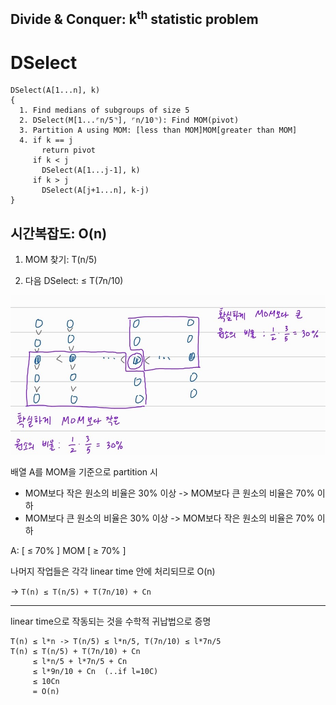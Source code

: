 ## Divide & Conquer: k<sup>th</sup> statistic problem

# DSelect

```
DSelect(A[1...n], k)
{
  1. Find medians of subgroups of size 5
  2. DSelect(M[1...⌜n/5⌝], ⌜n/10⌝): Find MOM(pivot)
  3. Partition A using MOM: [less than MOM]MOM[greater than MOM]
  4. if k == j
       return pivot
     if k < j
       DSelect(A[1...j-1], k)
     if k > j
       DSelect(A[j+1...n], k-j)
}
```



## 시간복잡도: O(n)

1. MOM 찾기: T(n/5)

2. 다음 DSelect: ≤ T(7n/10)

![image-20230426142730646](image/image-20230426142730646.png)

 배열 A를 MOM을 기준으로 partition 시

- MOM보다 작은 원소의 비율은 30% 이상 -> MOM보다 큰 원소의 비율은 70% 이하
- MOM보다 큰 원소의 비율은 30% 이상 -> MOM보다 작은 원소의 비율은 70% 이하

A: [   ≤ 70% ] MOM [   ≥ 70% ]

나머지 작업들은 각각 linear time 안에 처리되므로  O(n)

-> `T(n) ≤ T(n/5) + T(7n/10) + Cn`

***

linear time으로 작동되는 것을 수학적 귀납법으로 증명

```
T(n) ≤ l*n -> T(n/5) ≤ l*n/5, T(7n/10) ≤ l*7n/5
T(n) ≤ T(n/5) + T(7n/10) + Cn
     ≤ l*n/5 + l*7n/5 + Cn
     ≤ l*9n/10 + Cn  (..if l=10C)
     ≤ 10Cn
     = O(n)
```









